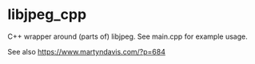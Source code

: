 # libjpeg_cpp
C++ wrapper around (parts of) libjpeg.
See main.cpp for example usage.

See also https://www.martyndavis.com/?p=684
